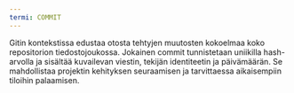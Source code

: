 ```yaml
---
termi: COMMIT
---
```


Gitin kontekstissa edustaa otosta tehtyjen muutosten kokoelmaa koko repositorion tiedostojoukossa. Jokainen commit tunnistetaan uniikilla hash-arvolla ja sisältää kuvailevan viestin, tekijän identiteetin ja päivämäärän. Se mahdollistaa projektin kehityksen seuraamisen ja tarvittaessa aikaisempiin tiloihin palaamisen.